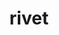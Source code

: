 ---
title: "rivet"
layout: cache
categories: [package, develop]
meta: {"compilers": ["gcc@11.4.0"], "num_specs": 35, "num_specs_by_stack": {"hep": 35, "root": 35}, "oss": ["ubuntu22.04"], "platforms": ["linux"], "stacks": ["hep", "root"], "targets": ["x86_64_v3"], "versions": ["4.0.3", "4.1.0"]}
spec_details: [{"compiler": "gcc@11.4.0", "hash": "27sexvrabk4uqiyqacgg677zv3r62jq3", "os": "ubuntu22.04", "platform": "linux", "size": "-", "stacks": ["hep", "root"], "target": "x86_64_v3", "variants": ["build_system=autotools", "hepmc=3"], "versions": ["4.1.0"]}, {"compiler": "gcc@11.4.0", "hash": "2vokl2pzjiryo2twytvof4kqixghklaz", "os": "ubuntu22.04", "platform": "linux", "size": "-", "stacks": ["hep", "root"], "target": "x86_64_v3", "variants": ["build_system=autotools", "hepmc=3"], "versions": ["4.1.0"]}, {"compiler": "gcc@11.4.0", "hash": "33vop5r6jzcak5k2lgnm6loaapdaakvu", "os": "ubuntu22.04", "platform": "linux", "size": "-", "stacks": ["hep", "root"], "target": "x86_64_v3", "variants": ["build_system=autotools", "hepmc=3"], "versions": ["4.1.0"]}, {"compiler": "gcc@11.4.0", "hash": "3ynt4yl2u6x7k23gam7jezyqjlp2ozrr", "os": "ubuntu22.04", "platform": "linux", "size": "-", "stacks": ["hep", "root"], "target": "x86_64_v3", "variants": ["build_system=autotools", "hepmc=3"], "versions": ["4.1.0"]}, {"compiler": "gcc@11.4.0", "hash": "4f4fgln7gknqutzrkuqrstffo2fqpma7", "os": "ubuntu22.04", "platform": "linux", "size": "-", "stacks": ["hep", "root"], "target": "x86_64_v3", "variants": ["build_system=autotools", "hepmc=3"], "versions": ["4.0.3"]}, {"compiler": "gcc@11.4.0", "hash": "5mi2m6hwqzfzuxbuvebzvtrhbewakc4s", "os": "ubuntu22.04", "platform": "linux", "size": "-", "stacks": ["hep", "root"], "target": "x86_64_v3", "variants": ["build_system=autotools", "hepmc=3"], "versions": ["4.1.0"]}, {"compiler": "gcc@11.4.0", "hash": "6nq3pzxcjw3htt33halswvu3kkfrsl2t", "os": "ubuntu22.04", "platform": "linux", "size": "-", "stacks": ["hep", "root"], "target": "x86_64_v3", "variants": ["build_system=autotools", "hepmc=3"], "versions": ["4.1.0"]}, {"compiler": "gcc@11.4.0", "hash": "6wq4yl3zhv2fh4v7fyudx3ml4ibfr2xr", "os": "ubuntu22.04", "platform": "linux", "size": "-", "stacks": ["hep", "root"], "target": "x86_64_v3", "variants": ["build_system=autotools", "hepmc=3"], "versions": ["4.1.0"]}, {"compiler": "gcc@11.4.0", "hash": "7jorbkr3hyc7llzt3ueup4522f2xsi77", "os": "ubuntu22.04", "platform": "linux", "size": "-", "stacks": ["hep", "root"], "target": "x86_64_v3", "variants": ["build_system=autotools", "hepmc=3"], "versions": ["4.1.0"]}, {"compiler": "gcc@11.4.0", "hash": "b5p5zu5xr6wncxnqp5324o43ltrnxkyb", "os": "ubuntu22.04", "platform": "linux", "size": "-", "stacks": ["hep", "root"], "target": "x86_64_v3", "variants": ["build_system=autotools", "hepmc=3"], "versions": ["4.0.3"]}, {"compiler": "gcc@11.4.0", "hash": "b5tze5tbrqvg7fjbk5fjfridbhigkrnz", "os": "ubuntu22.04", "platform": "linux", "size": "-", "stacks": ["hep", "root"], "target": "x86_64_v3", "variants": ["build_system=autotools", "hepmc=3"], "versions": ["4.0.3"]}, {"compiler": "gcc@11.4.0", "hash": "btqx7um2tbpgukmuvjpe23oo4bexk624", "os": "ubuntu22.04", "platform": "linux", "size": "-", "stacks": ["hep", "root"], "target": "x86_64_v3", "variants": ["build_system=autotools", "hepmc=3"], "versions": ["4.1.0"]}, {"compiler": "gcc@11.4.0", "hash": "c3j7r5e75mpb4bbleixopsvep7mr4z7e", "os": "ubuntu22.04", "platform": "linux", "size": "-", "stacks": ["hep", "root"], "target": "x86_64_v3", "variants": ["build_system=autotools", "hepmc=3"], "versions": ["4.1.0"]}, {"compiler": "gcc@11.4.0", "hash": "epsamzm2hnxfdllfjokytx4qiwnb4gc7", "os": "ubuntu22.04", "platform": "linux", "size": "-", "stacks": ["hep", "root"], "target": "x86_64_v3", "variants": ["build_system=autotools", "hepmc=3"], "versions": ["4.1.0"]}, {"compiler": "gcc@11.4.0", "hash": "getagmighput7j2wuhzj4z36ws3mmvgd", "os": "ubuntu22.04", "platform": "linux", "size": "-", "stacks": ["hep", "root"], "target": "x86_64_v3", "variants": ["build_system=autotools", "hepmc=3"], "versions": ["4.0.3"]}, {"compiler": "gcc@11.4.0", "hash": "hbpuvxnh44n7g2u2rqlzibsud4ratlh2", "os": "ubuntu22.04", "platform": "linux", "size": "-", "stacks": ["hep", "root"], "target": "x86_64_v3", "variants": ["build_system=autotools", "hepmc=3"], "versions": ["4.1.0"]}, {"compiler": "gcc@11.4.0", "hash": "ibclps6u5bpnnrujgfreztccswu3l2g7", "os": "ubuntu22.04", "platform": "linux", "size": "-", "stacks": ["hep", "root"], "target": "x86_64_v3", "variants": ["build_system=autotools", "hepmc=3"], "versions": ["4.0.3"]}, {"compiler": "gcc@11.4.0", "hash": "jp54s7mx2rveofhiaodzl3t6clxze246", "os": "ubuntu22.04", "platform": "linux", "size": "-", "stacks": ["hep", "root"], "target": "x86_64_v3", "variants": ["build_system=autotools", "hepmc=3"], "versions": ["4.1.0"]}, {"compiler": "gcc@11.4.0", "hash": "jzfb4tpa46y6qlgxx7aibjvhsyxnbia2", "os": "ubuntu22.04", "platform": "linux", "size": "-", "stacks": ["hep", "root"], "target": "x86_64_v3", "variants": ["build_system=autotools", "hepmc=3"], "versions": ["4.1.0"]}, {"compiler": "gcc@11.4.0", "hash": "kglrqg5n77qxl334qbz4n24k65vefj4a", "os": "ubuntu22.04", "platform": "linux", "size": "-", "stacks": ["hep", "root"], "target": "x86_64_v3", "variants": ["build_system=autotools", "hepmc=3"], "versions": ["4.1.0"]}, {"compiler": "gcc@11.4.0", "hash": "kxuqd3g6poulm6alr3s3yegcyfmi6yew", "os": "ubuntu22.04", "platform": "linux", "size": "-", "stacks": ["hep", "root"], "target": "x86_64_v3", "variants": ["build_system=autotools", "hepmc=3"], "versions": ["4.1.0"]}, {"compiler": "gcc@11.4.0", "hash": "od6uzjekvgejcv4gmh54jtjl5w6dbiuu", "os": "ubuntu22.04", "platform": "linux", "size": "-", "stacks": ["hep", "root"], "target": "x86_64_v3", "variants": ["build_system=autotools", "hepmc=3"], "versions": ["4.0.3"]}, {"compiler": "gcc@11.4.0", "hash": "qcre324savencjqspjaqyr7smym4an6b", "os": "ubuntu22.04", "platform": "linux", "size": "-", "stacks": ["hep", "root"], "target": "x86_64_v3", "variants": ["build_system=autotools", "hepmc=3"], "versions": ["4.1.0"]}, {"compiler": "gcc@11.4.0", "hash": "qww7cwrp2t7ubp3y26ttjeg77ekgzndx", "os": "ubuntu22.04", "platform": "linux", "size": "-", "stacks": ["hep", "root"], "target": "x86_64_v3", "variants": ["build_system=autotools", "hepmc=3"], "versions": ["4.0.3"]}, {"compiler": "gcc@11.4.0", "hash": "qzvlqlvz2k33jk7slksybun4cdj5j22g", "os": "ubuntu22.04", "platform": "linux", "size": "-", "stacks": ["hep", "root"], "target": "x86_64_v3", "variants": ["build_system=autotools", "hepmc=3"], "versions": ["4.0.3"]}, {"compiler": "gcc@11.4.0", "hash": "qzzqc6rb7i5f3z7rzdtkuaxl4njheeqg", "os": "ubuntu22.04", "platform": "linux", "size": "-", "stacks": ["hep", "root"], "target": "x86_64_v3", "variants": ["build_system=autotools", "hepmc=3"], "versions": ["4.1.0"]}, {"compiler": "gcc@11.4.0", "hash": "r24dcjicbztjvj5hfc42u7sxunxkncuo", "os": "ubuntu22.04", "platform": "linux", "size": "-", "stacks": ["hep", "root"], "target": "x86_64_v3", "variants": ["build_system=autotools", "hepmc=3"], "versions": ["4.0.3"]}, {"compiler": "gcc@11.4.0", "hash": "r54fmzsaa32hdbdudkr7milrziqsyxtk", "os": "ubuntu22.04", "platform": "linux", "size": "-", "stacks": ["hep", "root"], "target": "x86_64_v3", "variants": ["build_system=autotools", "hepmc=3"], "versions": ["4.1.0"]}, {"compiler": "gcc@11.4.0", "hash": "ridvy2nfd6msnwcnsjytgvduvh6ky5mz", "os": "ubuntu22.04", "platform": "linux", "size": "-", "stacks": ["hep", "root"], "target": "x86_64_v3", "variants": ["build_system=autotools", "hepmc=3"], "versions": ["4.1.0"]}, {"compiler": "gcc@11.4.0", "hash": "rlaioocekuwolcb7h63rfatkpftgjzx6", "os": "ubuntu22.04", "platform": "linux", "size": "-", "stacks": ["hep", "root"], "target": "x86_64_v3", "variants": ["build_system=autotools", "hepmc=3"], "versions": ["4.1.0"]}, {"compiler": "gcc@11.4.0", "hash": "v4gipxnjkq7vzuwhbeoggmtiww57y6ah", "os": "ubuntu22.04", "platform": "linux", "size": "-", "stacks": ["hep", "root"], "target": "x86_64_v3", "variants": ["build_system=autotools", "hepmc=3"], "versions": ["4.1.0"]}, {"compiler": "gcc@11.4.0", "hash": "w54fqeuavlguy3yyqijoioykwnwdzuki", "os": "ubuntu22.04", "platform": "linux", "size": "-", "stacks": ["hep", "root"], "target": "x86_64_v3", "variants": ["build_system=autotools", "hepmc=3"], "versions": ["4.0.3"]}, {"compiler": "gcc@11.4.0", "hash": "ybzwkk5bqp27xoiqcre2rx746cr2uox6", "os": "ubuntu22.04", "platform": "linux", "size": "-", "stacks": ["hep", "root"], "target": "x86_64_v3", "variants": ["build_system=autotools", "hepmc=3"], "versions": ["4.0.3"]}, {"compiler": "gcc@11.4.0", "hash": "ytwm23cnctdecjtd5bat4lf7rwnzzxfr", "os": "ubuntu22.04", "platform": "linux", "size": "-", "stacks": ["hep", "root"], "target": "x86_64_v3", "variants": ["build_system=autotools", "hepmc=3"], "versions": ["4.0.3"]}, {"compiler": "gcc@11.4.0", "hash": "zhg6ydtmwpf2xarb2dinawhq3ehb2jjl", "os": "ubuntu22.04", "platform": "linux", "size": "-", "stacks": ["hep", "root"], "target": "x86_64_v3", "variants": ["build_system=autotools", "hepmc=3"], "versions": ["4.0.3"]}]
---